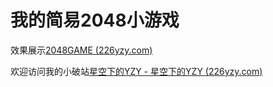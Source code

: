 # 我的简易2048小游戏

效果展示[2048GAME (226yzy.com)](https://www.226yzy.com/my2048game/index.html)

欢迎访问我的小破站[星空下的YZY - 星空下的YZY (226yzy.com)](https://www.226yzy.com/)

